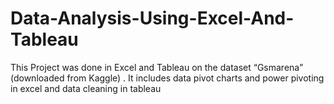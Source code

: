 # Data-Analysis-Using-Excel-And-Tableau
This Project was done in Excel and Tableau on the dataset “Gsmarena” (downloaded from Kaggle) . It includes data pivot charts and power pivoting in excel and data cleaning in tableau
